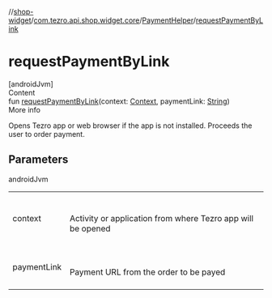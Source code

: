 //[shop-widget](../../../index.md)/[com.tezro.api.shop.widget.core](../index.md)/[PaymentHelper](index.md)/[requestPaymentByLink](request-payment-by-link.md)



# requestPaymentByLink  
[androidJvm]  
Content  
fun [requestPaymentByLink](request-payment-by-link.md)(context: [Context](https://developer.android.com/reference/kotlin/android/content/Context.html), paymentLink: [String](https://kotlinlang.org/api/latest/jvm/stdlib/kotlin/-string/index.html))  
More info  


Opens Tezro app or web browser if the app is not installed. Proceeds the user to order payment.



## Parameters  
  
androidJvm  
  
| | |
|---|---|
| <a name="com.tezro.api.shop.widget.core/PaymentHelper/requestPaymentByLink/#android.content.Context#kotlin.String/PointingToDeclaration/"></a>context| <a name="com.tezro.api.shop.widget.core/PaymentHelper/requestPaymentByLink/#android.content.Context#kotlin.String/PointingToDeclaration/"></a><br><br>Activity or application from where Tezro app will be opened<br><br>|
| <a name="com.tezro.api.shop.widget.core/PaymentHelper/requestPaymentByLink/#android.content.Context#kotlin.String/PointingToDeclaration/"></a>paymentLink| <a name="com.tezro.api.shop.widget.core/PaymentHelper/requestPaymentByLink/#android.content.Context#kotlin.String/PointingToDeclaration/"></a><br><br>Payment URL from the order to be payed<br><br>|
  
  



